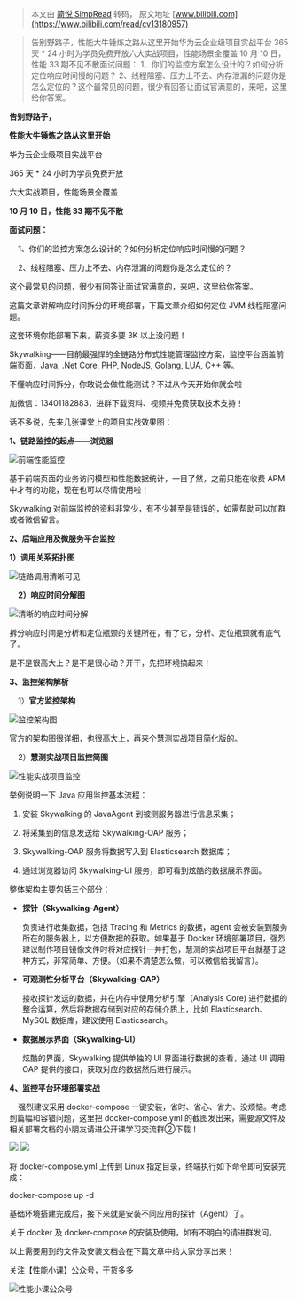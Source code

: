 > 本文由 [简悦 SimpRead](http://ksria.com/simpread/) 转码， 原文地址 [www.bilibili.com](https://www.bilibili.com/read/cv13180957)

> 告别野路子，性能大牛锤炼之路从这里开始华为云企业级项目实战平台 365 天 * 24 小时为学员免费开放六大实战项目，性能场景全覆盖 10 月 10 日，性能 33 期不见不散面试问题： 1、你们的监控方案怎么设计的？如何分析定位响应时间慢的问题？ 2、线程阻塞、压力上不去、内存泄漏的问题你是怎么定位的？这个最常见的问题，很少有回答让面试官满意的，来吧，这里给你答案。

**告别野路子，**

**性能大牛锤炼之路从这里开始**  

华为云企业级项目实战平台

365 天 * 24 小时为学员免费开放  

六大实战项目，性能场景全覆盖

**10 月 10 日，性能 33 期不见不散**

**面试问题：**

    1、你们的监控方案怎么设计的？如何分析定位响应时间慢的问题？

    2、线程阻塞、压力上不去、内存泄漏的问题你是怎么定位的？

这个最常见的问题，很少有回答让面试官满意的，来吧，这里给你答案。

这篇文章讲解响应时间拆分的环境部署，下篇文章介绍如何定位 JVM 线程阻塞问题。

这套环境你能部署下来，薪资多要 3K 以上没问题！

Skywalking——目前最强悍的全链路分布式性能管理监控方案，监控平台涵盖前端页面，Java, .Net Core, PHP, NodeJS, Golang, LUA, C++ 等。

不懂响应时间拆分，你敢说会做性能测试？不过从今天开始你就会啦

加微信：13401182883，进群下载资料、视频并免费获取技术支持！

话不多说，先来几张课堂上的项目实战效果图：

**1、链路监控的起点——浏览器**  

![](http://i0.hdslb.com/bfs/article/02d2b60c0b61b68e43f1642b2033782ab6f0ed32.jpg@942w_422h_progressive.webp)前端性能监控

基于前端页面的业务访问模型和性能数据统计，一目了然，之前只能在收费 APM 中才有的功能，现在也可以尽情使用啦！

Skywalking 对前端监控的资料非常少，有不少甚至是错误的，如需帮助可以加群或者微信留言。

**2、后端应用及微服务平台监控**  

 **1）调用关系拓扑图**  

![](http://i0.hdslb.com/bfs/article/445bc57409014a2785246ae70fe2787437c6bde3.png@942w_404h_progressive.webp)链路调用清晰可见

    **2）响应时间分解图**  

![](http://i0.hdslb.com/bfs/article/5e03d3980ba4341312a16b376e73a589d2464e0c.png@942w_399h_progressive.webp)清晰的响应时间分解

拆分响应时间是分析和定位瓶颈的关键所在，有了它，分析、定位瓶颈就有底气了。

是不是很高大上？是不是很心动？开干，先把环境搞起来！

**3、监控架构解析**  

    1）**官方监控架构**

![](http://i0.hdslb.com/bfs/article/b39f31c7f74a031da46236c0a2455ad453036059.png@942w_452h_progressive.webp)监控架构图

官方的架构图很详细，也很高大上，再来个慧测实战项目简化版的。

    2）**慧测实战项目监控简图**

![](http://i0.hdslb.com/bfs/article/2d2dc32e29e18ce0be4c0078a1dd21714b07e6d2.png@942w_888h_progressive.webp)性能实战项目监控

举例说明一下 Java 应用监控基本流程：  

1.  安装 Skywalking 的 JavaAgent 到被测服务器进行信息采集；
    
2.  将采集到的信息发送给 Skywalking-OAP 服务；
    
3.  Skywalking-OAP 服务将数据写入到 Elasticsearch 数据库；
    
4.  通过浏览器访问 Skywalking-UI 服务，即可看到炫酷的数据展示界面。
    

整体架构主要包括三个部分：  

*   **探针（Skywalking-Agent）**
    
    负责进行收集数据，包括 Tracing 和 Metrics 的数据，agent 会被安装到服务所在的服务器上，以方便数据的获取。如果基于 Docker 环境部署项目，强烈建议制作项目镜像文件时将对应探针一并打包，慧测的实战项目平台就基于这种方式，非常简单、方便。（如果不清楚怎么做，可以微信给我留言）。  
    
*   **可观测性分析平台（Skywalking-OAP）**
    
    接收探针发送的数据，并在内存中使用分析引擎（Analysis Core) 进行数据的整合运算，然后将数据存储到对应的存储介质上，比如 Elasticsearch、MySQL 数据库，建议使用 Elasticsearch。
    
*   **数据展示界面（Skywalking-UI）**
    
    炫酷的界面，Skywalking 提供单独的 UI 界面进行数据的查看，通过 UI 调用 OAP 提供的接口，获取对应的数据然后进行展示。
    

**4、监控平台环境部署实战**  

    强烈建议采用 docker-compose 一键安装，省时、省心、省力、没烦恼。考虑到篇幅和容错问题，这里把 docker-compose.yml 的截图发出来，需要源文件及相关部署文档的小朋友请进公开课学习交流群②下载！

![](http://i0.hdslb.com/bfs/article/0fb257e872639f95eef03369d945393fd9832e85.png@942w_624h_progressive.webp) ![](http://i0.hdslb.com/bfs/article/2124a3142d9b409201ea483cc63928f9912ac401.png@942w_594h_progressive.webp)

将 docker-compose.yml 上传到 Linux 指定目录，终端执行如下命令即可安装完成：

docker-compose up -d  

基础环境搭建完成后，接下来就是安装不同应用的探针（Agent）了。  

关于 docker 及 docker-compose 的安装及使用，如有不明白的请进群发问。  

以上需要用到的文件及安装文档会在下篇文章中给大家分享出来！  

关注【性能小课】公众号，干货多多

![](http://i0.hdslb.com/bfs/article/7d2c8f015819bd00f104c7aaf57e4ebae072efed.jpg@387w_387h_progressive.webp)性能小课公众号